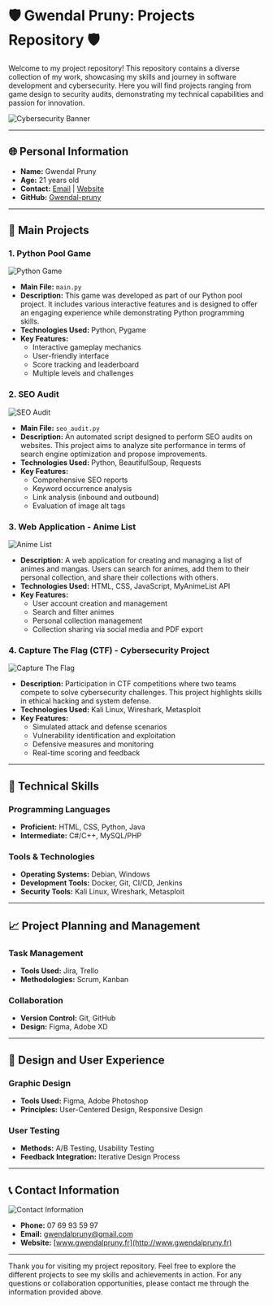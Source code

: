 # 🛡️ Gwendal Pruny: Projects Repository 🛡️

Welcome to my project repository! This repository contains a diverse collection of my work, showcasing my skills and journey in software development and cybersecurity. Here you will find projects ranging from game design to security audits, demonstrating my technical capabilities and passion for innovation.

![Cybersecurity Banner](https://via.placeholder.com/800x200)

---

## 🌐 Personal Information
- **Name:** Gwendal Pruny
- **Age:** 21 years old
- **Contact:** [Email](mailto:gwendalpruny@gmail.com) | [Website](http://www.gwendalpruny.fr)
- **GitHub:** [Gwendal-pruny](https://github.com/Gwendal-pruny)

---

## 📂 Main Projects

### 1. Python Pool Game
![Python Game](https://via.placeholder.com/400x200)
- **Main File:** `main.py`
- **Description:** This game was developed as part of our Python pool project. It includes various interactive features and is designed to offer an engaging experience while demonstrating Python programming skills.
- **Technologies Used:** Python, Pygame
- **Key Features:**
  - Interactive gameplay mechanics
  - User-friendly interface
  - Score tracking and leaderboard
  - Multiple levels and challenges

### 2. SEO Audit
![SEO Audit](https://via.placeholder.com/400x200)
- **Main File:** `seo_audit.py`
- **Description:** An automated script designed to perform SEO audits on websites. This project aims to analyze site performance in terms of search engine optimization and propose improvements.
- **Technologies Used:** Python, BeautifulSoup, Requests
- **Key Features:**
  - Comprehensive SEO reports
  - Keyword occurrence analysis
  - Link analysis (inbound and outbound)
  - Evaluation of image alt tags

### 3. Web Application - Anime List
![Anime List](https://via.placeholder.com/400x200)
- **Description:** A web application for creating and managing a list of animes and mangas. Users can search for animes, add them to their personal collection, and share their collections with others.
- **Technologies Used:** HTML, CSS, JavaScript, MyAnimeList API
- **Key Features:**
  - User account creation and management
  - Search and filter animes
  - Personal collection management
  - Collection sharing via social media and PDF export

### 4. Capture The Flag (CTF) - Cybersecurity Project
![Capture The Flag](https://via.placeholder.com/400x200)
- **Description:** Participation in CTF competitions where two teams compete to solve cybersecurity challenges. This project highlights skills in ethical hacking and system defense.
- **Technologies Used:** Kali Linux, Wireshark, Metasploit
- **Key Features:**
  - Simulated attack and defense scenarios
  - Vulnerability identification and exploitation
  - Defensive measures and monitoring
  - Real-time scoring and feedback

---

## 🔧 Technical Skills

### Programming Languages
- **Proficient:** HTML, CSS, Python, Java
- **Intermediate:** C#/C++, MySQL/PHP

### Tools & Technologies
- **Operating Systems:** Debian, Windows
- **Development Tools:** Docker, Git, CI/CD, Jenkins
- **Security Tools:** Kali Linux, Wireshark, Metasploit

---

## 📈 Project Planning and Management

### Task Management
- **Tools Used:** Jira, Trello
- **Methodologies:** Scrum, Kanban

### Collaboration
- **Version Control:** Git, GitHub
- **Design:** Figma, Adobe XD

---

## 🎨 Design and User Experience

### Graphic Design
- **Tools Used:** Figma, Adobe Photoshop
- **Principles:** User-Centered Design, Responsive Design

### User Testing
- **Methods:** A/B Testing, Usability Testing
- **Feedback Integration:** Iterative Design Process

---

## 📞 Contact Information

![Contact Information](https://via.placeholder.com/400x200)

- **Phone:** 07 69 93 59 97
- **Email:** [gwendalpruny@gmail.com](mailto:gwendalpruny@gmail.com)
- **Website:** [www.gwendalpruny.fr](http://www.gwendalpruny.fr)

---

Thank you for visiting my project repository. Feel free to explore the different projects to see my skills and achievements in action. For any questions or collaboration opportunities, please contact me through the information provided above.
